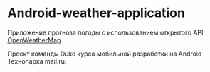 # Android-weather-application
Приложение прогноза погоды с использованием открытого API [OpenWeatherMap](https://openweathermap.org/api).

Проект команды Duke курса мобильной разработки на Android Технопарка mail.ru.
